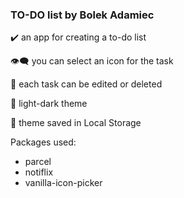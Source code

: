 ### TO-DO list by Bolek Adamiec

✔️ an app for creating a to-do list

👁️‍🗨️ you can select an icon for the task

📝 each task can be edited or deleted

🔆 light-dark theme

💾 theme saved in Local Storage

Packages used:

- parcel
- notiflix
- vanilla-icon-picker
